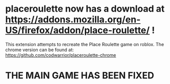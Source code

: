 # placeroulette now has a download at https://addons.mozilla.org/en-US/firefox/addon/place-roulette/ !
This extension attempts to recreate the Place Roulette game on roblox.
The chrome version can be found at: https://github.com/codwarrior/placeroulette-chrome

# THE MAIN GAME HAS BEEN FIXED
